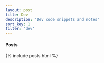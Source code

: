 ```yaml
---
layout: post
title: Dev
description: 'Dev code snippets and notes'
sort_key: 1
filter: 'dev'
---
```


#### Posts

{% include posts.html %}


